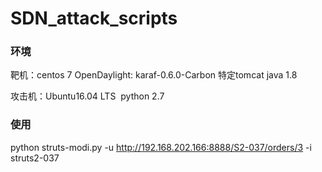 # SDN_attack_scripts
### 环境

靶机：centos 7
	OpenDaylight:  karaf-0.6.0-Carbon 
	特定tomcat
	java 1.8

攻击机：Ubuntu16.04 LTS
​	python 2.7

### 使用

python struts-modi.py -u http://192.168.202.166:8888/S2-037/orders/3 -i struts2-037
